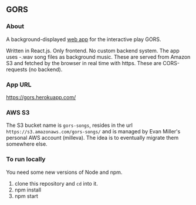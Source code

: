 ## GORS

### About

A background-displayed [web app](https://gors.herokuapp.com/) for the interactive play GORS.

Written in React.js. Only frontend. No custom backend system.
The app uses -.wav song files as background music. These are served from Amazon S3 and fetched by the browser in 
real time with https. These are CORS-requests (no backend).

### App URL

https://gors.herokuapp.com/


### AWS S3

The S3 bucket name is `gors-songs`, resides in the url `https://s3.amazonaws.com/gors-songs/` and is managed
by Evan Miller's personal AWS account (milleva). The idea is to eventually migrate them somewhere else.

### To run locally

You need some new versions of Node and npm.

1. clone this repository and `cd` into it.
2. npm install
3. npm start
